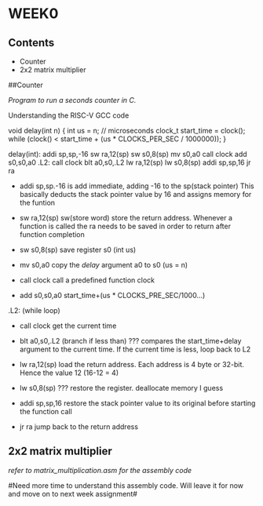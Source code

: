 # WEEK0 

## Contents
* Counter 
* 2x2 matrix multiplier

##Counter

*Program to run a seconds counter in C.*

Understanding the RISC-V GCC code

void delay(int n) {
    int us = n; // microseconds
    clock_t start_time = clock();
    while (clock() < start_time + (us * CLOCKS_PER_SEC / 1000000));
}

delay(int):
        addi    sp,sp,-16
        sw      ra,12(sp)
        sw      s0,8(sp)
        mv      s0,a0
        call    clock
        add     s0,s0,a0
.L2:
        call    clock
        blt     a0,s0,.L2
        lw      ra,12(sp)
        lw      s0,8(sp)
        addi    sp,sp,16
        jr      ra


* addi sp,sp.-16
is add immediate, adding -16 to the sp(stack pointer)
This basically deducts the stack pointer value by 16 and assigns memory for the funtion

* sw ra,12(sp) 
sw(store word) store the return address. Whenever a function is called the ra needs to be saved in order to return after function completion

* sw s0,8(sp)
save register s0 (int us)

* mv s0,a0
copy the *delay* argument a0 to s0 (us = n) 

* call clock
call a predefined function clock 

* add s0,s0,a0
start_time+(us * CLOCKS_PRE_SEC/1000...)


.L2: (while loop)

* call clock
get the current time

* blt a0,s0,.L2 (branch if less than)
??? compares the start_time+delay argument to the current time.
If the current time is less, loop back to L2

* lw ra,12(sp)
load the return address. Each address is 4 byte or 32-bit.
Hence the value 12 (16-12 = 4) 

* lw s0,8(sp)
??? restore the register. deallocate memory I guess

* addi sp,sp,16
restore the stack pointer value to its original before starting the function call

* jr ra
jump back to the return address


## 2x2 matrix multiplier

*refer to matrix_multiplication.asm for the assembly code*

#Need more time to understand this assembly code. Will leave it for now and move on to next week assignment#



